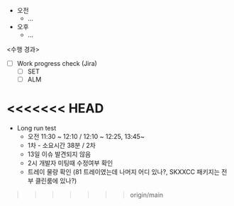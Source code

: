 - 오전
	- ...
- 오후
	- ...

<수행 경과>
- [ ] Work progress check (Jira)
	- [ ] SET
	- [ ] ALM

<<<<<<< HEAD
=======
- Long run test
	- 오전 11:30 ~ 12:10 / 12:10 ~ 12:25, 13:45~
	- 1차 - 소요시간 38분 / 2차 
	- 13일 이슈 발견되지 않음
	- 2시 개발자 미팅때 수정여부 확인
	- 트레이 물량 확인 (81 트레이였는데 나머지 어디 있나?, SKXXCC 패키지는 전부 클린룸에 있나?)
>>>>>>> origin/main
